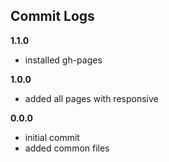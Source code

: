 ## Commit Logs

**1.1.0**
+ installed gh-pages

**1.0.0**
+ added all pages with responsive

**0.0.0**
+ initial commit
+ added common files